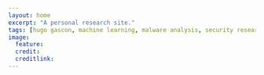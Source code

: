 ```yaml
---
layout: home
excerpt: "A personal research site."
tags: [hugo gascon, machine learning, malware analysis, security research]
image:
  feature: 
  credit: 
  creditlink: 
---
```

